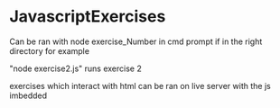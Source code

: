 # JavascriptExercises

Can be ran with node exercise_Number in cmd prompt if in the right directory for example

"node exercise2.js" runs exercise 2 

exercises which interact with html can be ran on live server with the js imbedded
